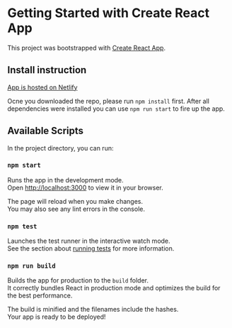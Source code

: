 # Getting Started with Create React App

This project was bootstrapped with [Create React App](https://github.com/facebook/create-react-app).

## Install instruction

[App is hosted on Netlify](https://6388300aaf09f13b5a863ab8--relaxed-truffle-32db95.netlify.app/)

Ocne you downloaded the repo, please run `npm install` first.
After all dependencies were installed you can use `npm run start` to fire up the app.

## Available Scripts

In the project directory, you can run:

### `npm start`

Runs the app in the development mode.\
Open [http://localhost:3000](http://localhost:3000) to view it in your browser.

The page will reload when you make changes.\
You may also see any lint errors in the console.

### `npm test`

Launches the test runner in the interactive watch mode.\
See the section about [running tests](https://facebook.github.io/create-react-app/docs/running-tests) for more information.

### `npm run build`

Builds the app for production to the `build` folder.\
It correctly bundles React in production mode and optimizes the build for the best performance.

The build is minified and the filenames include the hashes.\
Your app is ready to be deployed!
